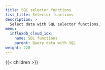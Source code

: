 ```yaml
---
title: SQL selector functions
list_title: Selector functions
description: >
  Select data with SQL selector functions.
menu:
  influxdb_cloud_iox:
    name: SQL functions
    parent: Query data with SQL
weight: 220
---
```


{{< children >}}